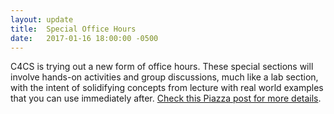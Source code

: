 ```yaml
---
layout: update
title:  Special Office Hours
date:   2017-01-16 18:00:00 -0500
---
```


C4CS is trying out a new form of office hours. These special sections will
involve hands-on activities and group discussions, much like a lab section,
with the intent of solidifying concepts from lecture with real world examples
that you can use immediately after. [Check this Piazza post for more details](https://piazza.com/class/ixgsfwif4f35is?cid=24).

